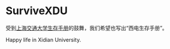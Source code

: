 # SurviveXDU

受到[上海交通大学生存手册](https://github.com/SurviveSJTU/SurviveSJTUManual)的鼓舞，我们希望也写出“西电生存手册”。

Happy life in Xidian University.
